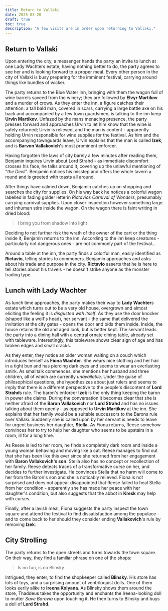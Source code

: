 ```yaml
---
title: Return to Vallaki
date: 2025-03-20
draft: true
toc: true
description: "A few visits are in order upon returning to Vallaki."
---
```


## Return to Vallaki

Upon entering the city, a messenger hands the party an invite to lunch at one Lady Wachters estate; having nothing better to do, the party agrees to see her and is looking forward to a proper meal. Every other person in the city of Vallaki is busy preparing for the imminent festival, carrying around things like bundles of wicker.

The party returns to the Blue Water Inn, bringing with them the wagon full of wine barrels saveed from the winery; they are followed by **Elvyr Martikov** and a murder of crows. As they enter the inn, a figure catches their attention: a tall bald man, covered in scars, carrying a large battle axe on his back and accompanied by a few town guardsmen, is talking to the inn keep **Urvin Martikov**. Unfazed by the mans menacing presence, the party presses forward and approaches Urvin to let him know that the wine is safely returned; Urvin is relieved, and the man is content - apparently holding Urvin responsible for wine supplies for the festival. As him and the accompanying townguards leave, Urvin explains that the man is called **Izek**, and is **Barvon Vallakovich**'s most prominent enforcer.

Having forgotten the laws of city barely a few minutes after reading them, Benjamin inquires Urvin about Lord Strahd - as immediate discomfort crosses his face, he talks around it, covering up the unlawful mentioning of "*the Devil*". Benjamin notices his misstep and offers the whole tavern a round and is greeted with toasts all around.

After things have calmed down, Benjamin catches up on shopping and searches the city for supplies. On his way back he notices a colorful wagon labelled in fading golder letterin *Rictavios Carnival of Wonders*, presumably carrying carnival supplies. Upon closer inspection however something large and inhuman stirs inside the wagon. On the wagon there is faint writing in dried blood: 

> I bring you from shadow into light

Deciding to not further risk the wrath of the owner of the cart or the thing inside it, Benjamin returns to the inn. According to the inn keep creatures - particularly not dangerous ones - are not commonly part of the festival... 

Around a table at the inn, the party finds a colorful man, easily identified as **Rictavio**, telling stories to commoners. Benjamin approaches and asks about his trade and purpose in the city. **Rictavio** asserts that he is here to tell stories about his travels - he doesn't strike anyone as the monster trading type.

## Lunch with Lady Wachter

As lunch time approaches, the party makes their way to **Lady Wachter**s estate which turns out to be a very old house, overgrown and almost eliciting the feeling it is *disgusted with itself*. As they use the door knocker (shaped like a wolf's head), her servant - the same that delivered the invitation at the city gates - opens the door and bids them inside. Inside, the house retains the old and aged look, but is better kept. The servant leads the party into a dining hall with a central ornate dining table, already set with tableware. Interestingly, this tableware shows clear sign of age and has broken edges and small cracks.

As they enter, they notice an older woman waiting on a couch which introduces herself as **Fiona Wachter**. She wears nice clothing and her hair in a tight bun and has piercing dark eyes and seems to wear an everlasting smirk. As smalltalk commences, she mentions her husband and three children, all of which are currently *unavailable*. Under the guise of philosophical questions, she hypothesizes about just rulers and seems to imply that there is a different perspective to the people's discontent of **Lord Strahd**s rule. The baron's enforcer **Izek** is the only thing keeping the baron in power she claims. During the conversation it becomes clear that she is neither afraid of the **Baron Vallakovich** nor **Lord Strahd** and has no issues talking about them openly - as opposed to **Urvin Martikov** at the inn. She explains that her family would be a suitable successors to the Barons rule over Vallaki. Suddenly she is called upon by her servant is needs to leave for urgent business her daughter, **Stella**. As Fiona returns, Reese somehow convinces her to try to help her daughter who seems to be upstairs in a room, ill for a long time. 

As Reese is led to her room, he finds a completely dark room and inside a young woman behaving and moving like a cat. Reese manages to find out that she has been like this ever since she returned from her engagement with **Baron Vallakovich's son**. Stella also has no concept or recollection of her family. Reese detects traces of a transformative curse on her, and decides to further investigate. He convinces Stella that no harm will come to her from the Baron's son and she is noticably relieved.
Fiona is not surprised and does not appear disappointed that Reese failed to heal Stella from her condition - apparently she has made her peace with her daughter's condition, but also suggests that the abbot in **Kresk** may help with curses.

Finally, after a lavish meal, Fiona suggests the party inspect the town square and attend the festival to find dissatisfaction among the populace - and to come back to her should they consider ending **Vallakovich**'s rule by removing **Izek**.

## City Strolling

The party returns to the open streets and turns towards the town square. On their way, they find a familiar phrase on one of the shops: 

> Is no fun, is no Blinsky

Intrigued, they enter, to find the shopkeeper called **Blinsky**. His store has lots of toys, and a surprising amount of ventriloquist dolls. One of them looks eerily alike to **Ireena Kolyana**. As Blinsky shows them around the store, Thaddeus takes the opportunity and enchants the Ireena-looking doll to mutter *Save Barovia* upon touching it. He then turns to Blinsky and buys a doll of **Lord Strahd**. 